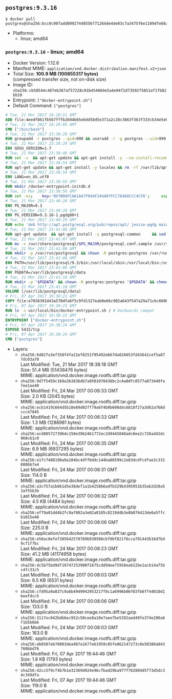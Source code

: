## `postgres:9.3.16`

```console
$ docker pull postgres@sha256:bcc0c90fadd00927440556771264de4de03c7a3475f6e1109dfe66a7b32f61a5
```

-	Platforms:
	-	linux; amd64

### `postgres:9.3.16` - linux; amd64

-	Docker Version: 1.12.6
-	Manifest MIME: `application/vnd.docker.distribution.manifest.v2+json`
-	Total Size: **100.9 MB (100855317 bytes)**  
	(compressed transfer size, not on-disk size)
-	Image ID: `sha256:cb50544c487eb367af57228c01b454669e5a4e94f2d73592f5851af1fb82bb18`
-	Entrypoint: `["docker-entrypoint.sh"]`
-	Default Command: `["postgres"]`

```dockerfile
# Tue, 21 Mar 2017 18:28:51 GMT
ADD file:4eedf861fb567fffb2694b65ebdd58d5e371a2c28c3863f363f333cb34e5eb7b in / 
# Tue, 21 Mar 2017 18:29:05 GMT
CMD ["/bin/bash"]
# Tue, 21 Mar 2017 23:38:28 GMT
RUN groupadd -r postgres --gid=999 && useradd -r -g postgres --uid=999 postgres
# Tue, 21 Mar 2017 23:38:29 GMT
ENV GOSU_VERSION=1.7
# Tue, 21 Mar 2017 23:38:46 GMT
RUN set -x 	&& apt-get update && apt-get install -y --no-install-recommends ca-certificates wget && rm -rf /var/lib/apt/lists/* 	&& wget -O /usr/local/bin/gosu "https://github.com/tianon/gosu/releases/download/$GOSU_VERSION/gosu-$(dpkg --print-architecture)" 	&& wget -O /usr/local/bin/gosu.asc "https://github.com/tianon/gosu/releases/download/$GOSU_VERSION/gosu-$(dpkg --print-architecture).asc" 	&& export GNUPGHOME="$(mktemp -d)" 	&& gpg --keyserver ha.pool.sks-keyservers.net --recv-keys B42F6819007F00F88E364FD4036A9C25BF357DD4 	&& gpg --batch --verify /usr/local/bin/gosu.asc /usr/local/bin/gosu 	&& rm -r "$GNUPGHOME" /usr/local/bin/gosu.asc 	&& chmod +x /usr/local/bin/gosu 	&& gosu nobody true 	&& apt-get purge -y --auto-remove ca-certificates wget
# Tue, 21 Mar 2017 23:38:54 GMT
RUN apt-get update && apt-get install -y locales && rm -rf /var/lib/apt/lists/* 	&& localedef -i en_US -c -f UTF-8 -A /usr/share/locale/locale.alias en_US.UTF-8
# Tue, 21 Mar 2017 23:38:54 GMT
ENV LANG=en_US.utf8
# Tue, 21 Mar 2017 23:38:55 GMT
RUN mkdir /docker-entrypoint-initdb.d
# Tue, 21 Mar 2017 23:38:56 GMT
RUN set -ex; 	key='B97B0AFCAA1A47F044F244A07FCC7D46ACCC4CF8'; 	export GNUPGHOME="$(mktemp -d)"; 	gpg --keyserver ha.pool.sks-keyservers.net --recv-keys "$key"; 	gpg --export "$key" > /etc/apt/trusted.gpg.d/postgres.gpg; 	rm -r "$GNUPGHOME"; 	apt-key list
# Tue, 21 Mar 2017 23:40:28 GMT
ENV PG_MAJOR=9.3
# Tue, 21 Mar 2017 23:40:28 GMT
ENV PG_VERSION=9.3.16-1.pgdg80+1
# Tue, 21 Mar 2017 23:40:29 GMT
RUN echo 'deb http://apt.postgresql.org/pub/repos/apt/ jessie-pgdg main' $PG_MAJOR > /etc/apt/sources.list.d/pgdg.list
# Tue, 21 Mar 2017 23:41:06 GMT
RUN apt-get update 	&& apt-get install -y postgresql-common 	&& sed -ri 's/#(create_main_cluster) .*$/\1 = false/' /etc/postgresql-common/createcluster.conf 	&& apt-get install -y 		postgresql-$PG_MAJOR=$PG_VERSION 		postgresql-contrib-$PG_MAJOR=$PG_VERSION 	&& rm -rf /var/lib/apt/lists/*
# Tue, 21 Mar 2017 23:41:07 GMT
RUN mv -v /usr/share/postgresql/$PG_MAJOR/postgresql.conf.sample /usr/share/postgresql/ 	&& ln -sv ../postgresql.conf.sample /usr/share/postgresql/$PG_MAJOR/ 	&& sed -ri "s!^#?(listen_addresses)\s*=\s*\S+.*!\1 = '*'!" /usr/share/postgresql/postgresql.conf.sample
# Tue, 21 Mar 2017 23:41:08 GMT
RUN mkdir -p /var/run/postgresql && chown -R postgres:postgres /var/run/postgresql && chmod g+s /var/run/postgresql
# Tue, 21 Mar 2017 23:41:08 GMT
ENV PATH=/usr/lib/postgresql/9.3/bin:/usr/local/sbin:/usr/local/bin:/usr/sbin:/usr/bin:/sbin:/bin
# Tue, 21 Mar 2017 23:41:09 GMT
ENV PGDATA=/var/lib/postgresql/data
# Tue, 21 Mar 2017 23:41:10 GMT
RUN mkdir -p "$PGDATA" && chown -R postgres:postgres "$PGDATA" && chmod 777 "$PGDATA" # this 777 will be replaced by 700 at runtime (allows semi-arbitrary "--user" values)
# Tue, 21 Mar 2017 23:41:10 GMT
VOLUME [/var/lib/postgresql/data]
# Fri, 07 Apr 2017 19:38:21 GMT
COPY file:e7038391d43a570dfa6f5c9fd1327eab0e66c902a643f547a29a71cbc660b950 in /usr/local/bin/ 
# Fri, 07 Apr 2017 19:38:23 GMT
RUN ln -s usr/local/bin/docker-entrypoint.sh / # backwards compat
# Fri, 07 Apr 2017 19:38:23 GMT
ENTRYPOINT ["docker-entrypoint.sh"]
# Fri, 07 Apr 2017 19:38:24 GMT
EXPOSE 5432/tcp
# Fri, 07 Apr 2017 19:38:24 GMT
CMD ["postgres"]
```

-	Layers:
	-	`sha256:6d827a3ef358f4fa21ef8251f95492e667da826653fd43641cef5a877dc03a70`  
		Last Modified: Tue, 21 Mar 2017 18:38:18 GMT  
		Size: 51.4 MB (51438476 bytes)  
		MIME: application/vnd.docker.image.rootfs.diff.tar.gzip
	-	`sha256:9d7f5459c169a3b3836db7a9501070438bc2c4a0dfc0577a073449fa7ee1ae40`  
		Last Modified: Fri, 24 Mar 2017 00:06:33 GMT  
		Size: 2.0 KB (2045 bytes)  
		MIME: application/vnd.docker.image.rootfs.diff.tar.gzip
	-	`sha256:ecb14191664d5b18e89d02ff79a6f4b0b698ddc6818f27a3d62a768dccc47845`  
		Last Modified: Fri, 24 Mar 2017 00:06:33 GMT  
		Size: 1.3 MB (1288981 bytes)  
		MIME: application/vnd.docker.image.rootfs.diff.tar.gzip
	-	`sha256:ecd8857273964c150e39b2461772ec2d9445048adc0ee2c726ad42dc960cb1c0`  
		Last Modified: Fri, 24 Mar 2017 00:06:35 GMT  
		Size: 6.9 MB (6937295 bytes)  
		MIME: application/vnd.docker.image.rootfs.diff.tar.gzip
	-	`sha256:e1fc7408190a9a104bc4dff6ddc144ba86599c2e83dcdfcdfae3c331080bb7a4`  
		Last Modified: Fri, 24 Mar 2017 00:06:31 GMT  
		Size: 114.0 B  
		MIME: application/vnd.docker.image.rootfs.diff.tar.gzip
	-	`sha256:a3cf57a1b661d5e38def1a1b4258b6adfb329b4395951b35ab2d28a53af55b3b`  
		Last Modified: Fri, 24 Mar 2017 00:06:32 GMT  
		Size: 4.5 KB (4484 bytes)  
		MIME: application/vnd.docker.image.rootfs.diff.tar.gzip
	-	`sha256:ef79a01dd4b2fc9af802a3e02a0185c8219ddb3e8b876413de6a5ffcb1015e48`  
		Last Modified: Fri, 24 Mar 2017 00:08:06 GMT  
		Size: 225.0 B  
		MIME: application/vnd.docker.image.rootfs.diff.tar.gzip
	-	`sha256:e58ac0efef385642578769b938580cbf0bf821f6cca701443b16d7bd9cf1f7bc`  
		Last Modified: Fri, 24 Mar 2017 00:08:23 GMT  
		Size: 41.2 MB (41174958 bytes)  
		MIME: application/vnd.docker.image.rootfs.diff.tar.gzip
	-	`sha256:dc5b75bd9df19747253900f1675cdd94ee75958eab12be1acb14af5bc4fc31c5`  
		Last Modified: Fri, 24 Mar 2017 00:08:03 GMT  
		Size: 6.5 KB (6531 bytes)  
		MIME: application/vnd.docker.image.rootfs.diff.tar.gzip
	-	`sha256:cfd95a9a837c9a6b4949942953217f0c1a6996b06f03fb6ff44010d1beefdcc5`  
		Last Modified: Fri, 24 Mar 2017 00:08:06 GMT  
		Size: 133.0 B  
		MIME: application/vnd.docker.image.rootfs.diff.tar.gzip
	-	`sha256:3117ec042bdb6ec952c50cee8a10e7aee7be5392aed49fe374e280a6f1b5b6b6`  
		Last Modified: Fri, 24 Mar 2017 00:08:03 GMT  
		Size: 163.0 B  
		MIME: application/vnd.docker.image.rootfs.diff.tar.gzip
	-	`sha256:eb0587eb78003dea987a1677e61959c85fe862147273c8e50388a043760bbd76`  
		Last Modified: Fri, 07 Apr 2017 19:44:46 GMT  
		Size: 1.8 KB (1793 bytes)  
		MIME: application/vnd.docker.image.rootfs.diff.tar.gzip
	-	`sha256:42cc5f9cf4b7b1e32369d924e96cfbad29ba977f762804d5f73d5dc34c349dfa`  
		Last Modified: Fri, 07 Apr 2017 19:44:46 GMT  
		Size: 119.0 B  
		MIME: application/vnd.docker.image.rootfs.diff.tar.gzip
